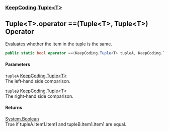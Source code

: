 ### [KeepCoding](KeepCoding.md 'KeepCoding').[Tuple&lt;T&gt;](KeepCoding_Tuple_T_.md 'KeepCoding.Tuple&lt;T&gt;')
## Tuple&lt;T&gt;.operator ==(Tuple&lt;T&gt;, Tuple&lt;T&gt;) Operator
Evaluates whether the item in the tuple is the same.  
```csharp
public static bool operator ==(KeepCoding.Tuple<T> tupleA, KeepCoding.Tuple<T> tupleB);
```
#### Parameters
<a name='KeepCoding_Tuple_T__op_Equality(KeepCoding_Tuple_T__KeepCoding_Tuple_T_)_tupleA'></a>
`tupleA` [KeepCoding.Tuple&lt;](KeepCoding_Tuple_T_.md 'KeepCoding.Tuple&lt;T&gt;')[T](KeepCoding_Tuple_T_.md#KeepCoding_Tuple_T__T 'KeepCoding.Tuple&lt;T&gt;.T')[&gt;](KeepCoding_Tuple_T_.md 'KeepCoding.Tuple&lt;T&gt;')  
The left-hand side comparison.
  
<a name='KeepCoding_Tuple_T__op_Equality(KeepCoding_Tuple_T__KeepCoding_Tuple_T_)_tupleB'></a>
`tupleB` [KeepCoding.Tuple&lt;](KeepCoding_Tuple_T_.md 'KeepCoding.Tuple&lt;T&gt;')[T](KeepCoding_Tuple_T_.md#KeepCoding_Tuple_T__T 'KeepCoding.Tuple&lt;T&gt;.T')[&gt;](KeepCoding_Tuple_T_.md 'KeepCoding.Tuple&lt;T&gt;')  
The right-hand side comparison.
  
#### Returns
[System.Boolean](https://docs.microsoft.com/en-us/dotnet/api/System.Boolean 'System.Boolean')  
True if tupleA.Item1.Item1 and tupleB.Item1.Item1 are equal.
